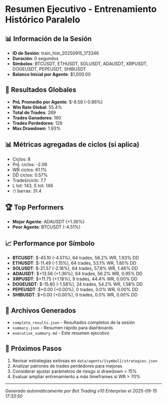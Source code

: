 # Resumen Ejecutivo - Entrenamiento Histórico Paralelo

## 📊 Información de la Sesión
- **ID de Sesión**: train_hist_20250915_173346
- **Duración**: 0 segundos
- **Símbolos**: BTCUSDT, ETHUSDT, SOLUSDT, ADAUSDT, XRPUSDT, DOGEUSDT, PEPEUSDT, SHIBUSDT
- **Balance Inicial por Agente**: $1,000.00

## 🎯 Resultados Globales
- **PnL Promedio por Agente**: $-8.58 (-0.86%)
- **Win Rate Global**: 55.4%
- **Total de Trades**: 289
- **Trades Ganadores**: 160
- **Trades Perdedores**: 129
- **Max Drawdown**: 1.93%

## 📊 Métricas agregadas de ciclos (si aplica)
- Ciclos: 8
- PnL̄ ciclos: -2.06
- WR̄ ciclos: 61.1%
- DD̄ ciclos: 0.57%
- Trades̄/ciclo: 7.7
- L tot: 143, S tot: 146
- ⏱̄ barras: 31.4


## 🏆 Top Performers
- **Mejor Agente**: ADAUSDT (+1.36%)
- **Peor Agente**: BTCUSDT (-4.51%)

## 📈 Performance por Símbolo
- **BTCUSDT**: $-45.10 (-4.51%), 64 trades, 56.2% WR, 1.93% DD
- **ETHUSDT**: $-11.49 (-1.15%), 64 trades, 53.1% WR, 1.80% DD
- **SOLUSDT**: $-21.57 (-2.16%), 64 trades, 57.8% WR, 1.46% DD
- **ADAUSDT**: $+13.56 (+1.36%), 64 trades, 56.2% WR, 0.95% DD
- **XRPUSDT**: $+11.75 (+1.18%), 9 trades, 44.4% WR, 0.00% DD
- **DOGEUSDT**: $-15.80 (-1.58%), 24 trades, 54.2% WR, 1.58% DD
- **PEPEUSDT**: $+0.00 (+0.00%), 0 trades, 0.0% WR, 0.00% DD
- **SHIBUSDT**: $+0.00 (+0.00%), 0 trades, 0.0% WR, 0.00% DD

## 📁 Archivos Generados
- `complete_results.json` - Resultados completos de la sesión
- `summary.json` - Resumen rápido para dashboards
- `executive_summary.md` - Este resumen ejecutivo

## 🎯 Próximos Pasos
1. Revisar estrategias exitosas en `data/agents/{symbol}/strategies.json`
2. Analizar patrones de trades perdedores para mejoras
3. Considerar ajustar parámetros de riesgo si drawdown > 15%
4. Evaluar ampliar entrenamiento a más timeframes si WR > 70%

---
*Generado automáticamente por Bot Trading v10 Enterprise el 2025-09-15 17:33:50*
